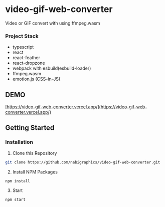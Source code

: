 # video-gif-web-converter

Video or GIF convert with using ffmpeg.wasm

### Project Stack

- typescript
- react
- react-feather
- react-dropzone
- webpack with esbuild(esbuild-loader)
- ffmpeg.wasm
- emotion.js (CSS-in-JS)

## DEMO

[https://video-gif-web-converter.vercel.app/](https://video-gif-web-converter.vercel.app/)

## Getting Started

### Installation

1. Clone this Repository

```sh
git clone https://github.com/nabigraphics/video-gif-web-converter.git
```

2. Install NPM Packages

```sh
npm install
```

3. Start

```sh
npm start
```
